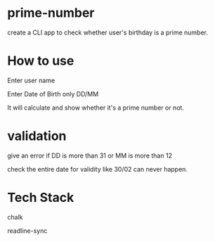 # prime-number
create a CLI app to check whether user's birthday is a prime number.

# How to use
Enter user name

Enter Date of Birth only DD/MM

It will calculate and show  whether it's a prime number or not.

# validation
give an error if DD is more than 31 or MM is more than 12

check the entire date for validity like 30/02 can never happen.

# Tech Stack
chalk

readline-sync
